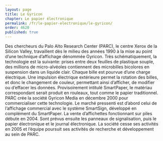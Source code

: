 ```yaml
---
layout: page
title: Le Gyricon
chapter: Le papier électronique
permalink: /fr/le-papier-electronique/le-gyricon/
order: 4620
published: true
---
```

<p>Des chercheurs du Palo Alto Research Center (PARC), le centre Xerox de la Silicon Valley, travaillent dès le milieu des années 1990 à la mise au point d’une technique d’affichage dénommée Gyricon. Très schématiquement, la technologie est la suivante: prises entre deux feuilles de plastique souple, des millions de micro-alvéoles contiennent des microbilles bicolores en suspension dans un liquide clair. Chaque bille est pourvue d’une charge électrique. Une impulsion électrique extérieure permet la rotation des billes, et donc le changement de couleur, permettant ainsi d’afficher, de modifier ou d’effacer les données. Provisoirement intitulé SmartPaper, le matériau correspondant serait produit en rouleaux, tout comme le papier traditionnel. PARC crée la société Gyricon Media en décembre 2000 pour commercialiser cette technologie. Le marché pressenti est d’abord celui de l’affichage commercial avec le système SmartSign, développé en complément du SmartPaper. La vente d’affichettes fonctionnant sur piles débute en 2004. Sont prévus ensuite les panneaux de signalisation, puis le papier électronique et le journal électronique. La société cesse ses activités en 2005 et l’équipe poursuit ses activités de recherche et développement au sein de PARC.</p>